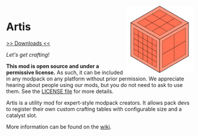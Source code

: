 <img src="icon.png" align="right" width="180px"/>

# Artis


[>> Downloads <<](https://github.com/AllOfFabric/Artis/releases)

*Let's get crafting!*

**This mod is open source and under a permissive license.** As such, it can be included in any modpack on any platform without prior permission. We appreciate hearing about people using our mods, but you do not need to ask to use them. See the [LICENSE file](LICENSE) for more details.

Artis is a utility mod for expert-style modpack creators. It allows pack devs to register their own custom crafting tables with configurable size and a catalyst slot.

More information can be found on the [wiki](https://github.com/AllOfFabric/Artis/wiki).
